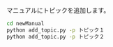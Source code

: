 マニュアルにトピックを追加します。

```bash
cd newManual
python add_topic.py -p トピック１
python add_topic.py -p トピック２
```
